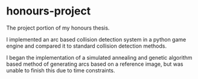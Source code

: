 honours-project
===============

The project portion of my honours thesis.

I implemented an arc based collision detection system in a python game engine and compared it to standard collision detection methods.

I began the implementation of a simulated annealing and genetic algorithm based method of generating arcs based on a reference image, but was unable to finish this due to time constraints.
